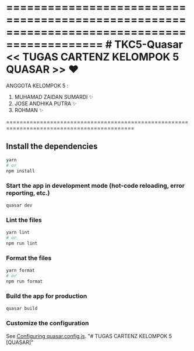 ============================================================================================
               # TKC5-Quasar << TUGAS CARTENZ KELOMPOK 5 QUASAR >> ❤️    
============================================================================================
                                                                                        
   ANGGOTA KELOMPOK 5 :                                                                 
                                                                                        
   1. MUHAMAD ZAIDAN SUMARDI ✨
   2. JOSE ANDHIKA PUTRA ✨
   3. ROHMAN ✨

============================================================================================
## Install the dependencies
```bash
yarn
# or
npm install
```

### Start the app in development mode (hot-code reloading, error reporting, etc.)
```bash
quasar dev
```


### Lint the files
```bash
yarn lint
# or
npm run lint
```


### Format the files
```bash
yarn format
# or
npm run format
```



### Build the app for production
```bash
quasar build
```

### Customize the configuration
See [Configuring quasar.config.js](https://v2.quasar.dev/quasar-cli-vite/quasar-config-js).
"# TUGAS CARTENZ KELOMPOK 5 [QUASAR]" 
